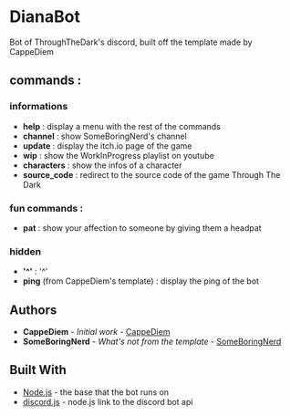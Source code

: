 # DianaBot
Bot of ThroughTheDark's discord, built off the template made by CappeDiem

## commands : 

### informations
* **help** : display a menu with the rest of the commands
* **channel** : show SomeBoringNerd's channel
* **update** :  display the itch.io page of the game
* **wip** : show the WorkInProgress playlist on youtube
* **characters** : show the infos of a character
* **source_code** :  redirect to the source code of the game Through The Dark

### fun commands : 
* **pat** : show your affection to someone by giving them a headpat

### hidden
* **'^'** : '^'
* **ping** (from CappeDiem's template) : display the ping of the bot

## Authors

* **CappeDiem** - *Initial work* - [CappeDiem](https://github.com/CappeDiem/Discord.js-bot-template)
* **SomeBoringNerd** - *What's not from the template* - [SomeBoringNerd](https://github.com/SomeBoringNerd/)

## Built With

* [Node.js](https://nodejs.org/en/) - the base that the bot runs on
* [discord.js](https://discord.js.org/#/) - node.js link to the discord bot api
